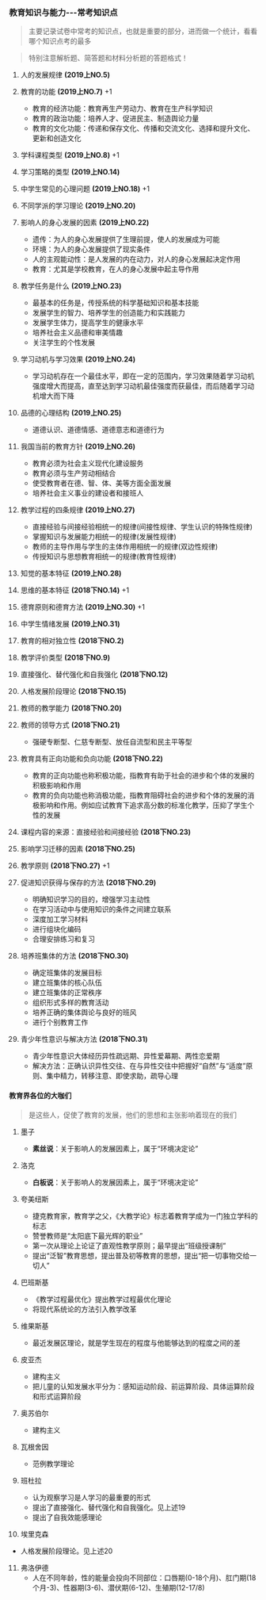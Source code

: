 ### 教育知识与能力---常考知识点

> 主要记录试卷中常考的知识点，也就是重要的部分，进而做一个统计，看看哪个知识点考的最多

> 特别注意解析题、简答题和材料分析题的答题格式！


1. 人的发展规律 **(2019上NO.5)**  

2. 教育的功能 **(2019上NO.7)** +1

   - 教育的经济功能：教育再生产劳动力、教育在生产科学知识
   - 教育的政治功能：培养人才、促进民主、制造舆论力量
   - 教育的文化功能：传递和保存文化、传播和交流文化、选择和提升文化、更新和创造文化

3. 学科课程类型 **(2019上NO.8)** +1

4. 学习策略的类型 **(2019上NO.14)**

5. 中学生常见的心理问题 **(2019上NO.18)** +1

6. 不同学派的学习理论 **(2019上NO.20)**

7. 影响人的身心发展的因素 **(2019上NO.22)**

   - 遗传：为人的身心发展提供了生理前提，使人的发展成为可能
   - 环境：为人的身心发展提供了现实条件
   - 人的主观能动性：是人发展的内在动力，对人的身心发展起决定作用
   - 教育：尤其是学校教育，在人的身心发展中起主导作用

8. 教学任务是什么 **(2019上NO.23)**

   - 最基本的任务是，传授系统的科学基础知识和基本技能
   - 发展学生的智力、培养学生的创造能力和实践能力
   - 发展学生体力，提高学生的健康水平
   - 培养社会主义品德和审美情趣
   - 关注学生的个性发展

9. 学习动机与学习效果 **(2019上NO.24)**

   - 学习动机存在一个最佳水平，即在一定的范围内，学习效果随着学习动机强度增大而提高，直至达到学习动机最佳强度而获最佳，而后随着学习动机增大而下降

10. 品德的心理结构 **(2019上NO.25)**

    - 道德认识、道德情感、道德意志和道德行为

11. 我国当前的教育方针 **(2019上NO.26)**

    - 教育必须为社会主义现代化建设服务
    - 教育必须与生产劳动相结合
    - 使受教育者在德、智、体、美等方面全面发展
    - 培养社会主义事业的建设者和接班人

12. 教学过程的四条规律 **(2019上NO.27)**

    - 直接经验与间接经验相统一的规律(间接性规律、学生认识的特殊性规律) 
    - 掌握知识与发展能力相统一的规律(发展性规律)
    - 教师的主导作用与学生的主体作用相统一的规律(双边性规律)
    - 传授知识与思想教育相统一的规律(教育性规律)

13. 知觉的基本特征 **(2019上NO.28)**

14. 思维的基本特征 **(2018下NO.14)** +1

15. 德育原则和德育方法 **(2019上NO.30)** +1

16. 中学生情绪发展 **(2019上NO.31)**

17. 教育的相对独立性 **(2018下NO.2)**

18. 教学评价类型 **(2018下NO.9)**

19. 直接强化、替代强化和自我强化 **(2018下NO.12)**

20. 人格发展阶段理论 **(2018下NO.15)**

21. 教师的教学能力 **(2018下NO.20)**

22. 教师的领导方式 **(2018下NO.21)**

    - 强硬专断型、仁慈专断型、放任自流型和民主平等型

23. 教育具有正向功能和负向功能 **(2018下NO.22)**

    - 教育的正向功能也称积极功能，指教育有助于社会的进步和个体的发展的积极影响和作用
    - 教育的负向功能也称消极功能，指教育阻碍社会的进步和个体的发展的消极影响和作用。例如应试教育下追求高分数的标准化教学，压抑了学生个性的发展

24. 课程内容的来源：直接经验和间接经验 **(2018下NO.23)**

25. 影响学习迁移的因素 **(2018下NO.25)**

26. 教学原则 **(2018下NO.27)** +1

27. 促进知识获得与保存的方法 **(2018下NO.29)**

    - 明确知识学习的目的，增强学习主动性
    - 在学习活动中与使用知识的条件之间建立联系
    - 深度加工学习材料
    - 进行组块化编码
    - 合理安排练习和复习

28. 培养班集体的方法 **(2018下NO.30)**

    - 确定班集体的发展目标
    - 建立班集体的核心队伍
    - 建立班集体的正常秩序
    - 组织形式多样的教育活动
    - 培养正确的集体舆论与良好的班风
    - 进行个别教育工作

29. 青少年性意识与解决方法 **(2018下NO.31)**

    - 青少年性意识大体经历异性疏远期、异性爱幕期、两性恋爱期
    - 解决方法：正确认识异性交往、在与异性交往中把握好“自然”与“适度”原则、集中精力，转移注意、即使求助，疏导心理

#### 教育界各位的大咖们

> 是这些人，促使了教育的发展，他们的思想和主张影响着现在的我们

1. 墨子
   - **素丝说**：关于影响人的发展因素上，属于“环境决定论”

2. 洛克
   - **白板说**：关于影响人的发展因素上，属于“环境决定论”

3. 夸美纽斯
   - 捷克教育家，教育学之父，《大教学论》标志着教育学成为一门独立学科的标志
   - 赞誉教师是“太阳底下最光辉的职业”
   - 第一次从理论上论证了直观性教学原则；最早提出“班级授课制”
   - 提出“泛智”教育思想，提出普及初等教育的思想，提出“把一切事物交给一切人”

4. 巴班斯基
   - 《教学过程最优化》提出教学过程最优化理论
   - 将现代系统论的方法引入教学改革

5. 维果斯基
   - 最近发展区理论，就是学生现在的程度与他能够达到的程度之间的差

6. 皮亚杰
   - 建构主义
   - 把儿童的认知发展水平分为：感知运动阶段、前运算阶段、具体运算阶段和形式运算阶段

7. 奥苏伯尔
   - 建构主义
  
8. 瓦根舍因
   - 范例教学理论

9. 班杜拉
   - 认为观察学习是人学习的最重要的形式
   - 提出了直接强化、替代强化和自我强化。见上述19
   - 提出了自我效能感理论

10. 埃里克森
   - 人格发展阶段理论。见上述20

11. 弗洛伊德
    - 人在不同年龄，性的能量会投向不同部位：口唇期(0-18个月)、肛门期(18个月-3)、性器期(3-6)、潜伏期(6-12)、生殖期(12-17/8)